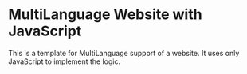# MultiLanguage Website with JavaScript

This is a template for MultiLanguage support of a website.
It uses only JavaScript to implement the logic.